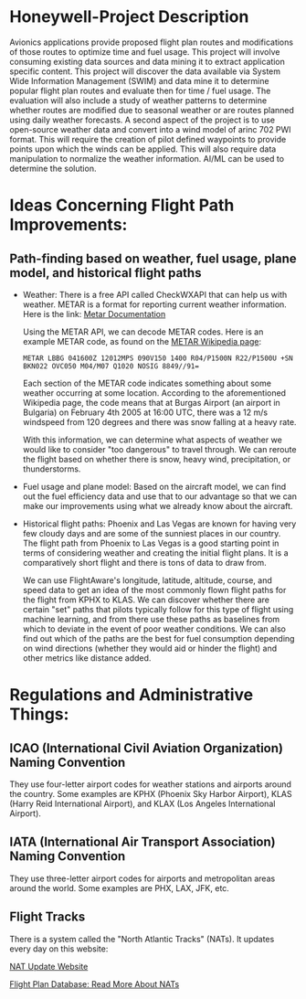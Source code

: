 # Honeywell-Project Description
Avionics applications provide proposed flight plan routes and modifications of those routes to optimize time and fuel usage.  This project will involve consuming existing data sources and data mining it to extract application specific content.
This project will discover the data available via System Wide Information Management (SWIM) and data mine it to determine popular flight plan routes and evaluate then for time / fuel usage.  The evaluation will also include a study of weather patterns to determine whether routes are modified due to seasonal weather or are routes planned using daily weather forecasts. 
A second aspect of the project is to use open-source weather data and convert into a wind model of arinc 702 PWI format.  This will require the creation of pilot defined waypoints to provide points upon which the winds can be applied.  This will also require data manipulation to normalize the weather information.  AI/ML can be used to determine the solution.

# Ideas Concerning Flight Path Improvements:

## Path-finding based on weather, fuel usage, plane model, and historical flight paths

- Weather:
  There is a free API called CheckWXAPI that can help us with weather. METAR is a format for reporting current weather information. Here is the link: [Metar Documentation](https://www.checkwxapi.com/documentation/metar)

  Using the METAR API, we can decode METAR codes. Here is an example METAR code, as found on the [METAR Wikipedia page](https://en.wikipedia.org/wiki/METAR):
  
  ``` METAR LBBG 041600Z 12012MPS 090V150 1400 R04/P1500N R22/P1500U +SN BKN022 OVC050 M04/M07 Q1020 NOSIG 8849//91= ```

   Each section of the METAR code indicates something about some weather occurring at some location. According to the aforementioned Wikipedia page, the code means that at Burgas Airport (an airport in Bulgaria) on February 4th 2005 at 16:00 UTC, there was a 12 m/s windspeed from 120 degrees and there was snow falling at a heavy rate.

  With this information, we can determine what aspects of weather we would like to consider "too dangerous" to travel through. We can reroute the flight based on whether there is snow, heavy wind, precipitation, or thunderstorms.

- Fuel usage and plane model:
  Based on the aircraft model, we can find out the fuel efficiency data and use that to our advantage so that we can make our improvements using what we already know about the aircraft. 

- Historical flight paths:
  Phoenix and Las Vegas are known for having very few cloudy days and are some of the sunniest places in our country. The flight path from Phoenix to Las Vegas is a good starting point in terms of considering weather and creating the initial flight plans. It is a comparatively short flight and there is tons of data to draw from.

  We can use FlightAware's longitude, latitude, altitude, course, and speed data to get an idea of the most commonly flown flight paths for the flight from KPHX to KLAS. We can discover whether there are certain "set" paths that pilots typically follow for this type of flight using machine learning, and from there use these paths as baselines from which to deviate in the event of poor weather conditions. We can also find out which of the paths are the best for fuel consumption depending on wind directions (whether they would aid or hinder the flight) and other metrics like distance added. 


# Regulations and Administrative Things:

## ICAO (International Civil Aviation Organization) Naming Convention 
They use four-letter airport codes for weather stations and airports around the country. Some examples are KPHX (Phoenix Sky Harbor Airport), KLAS (Harry Reid International Airport), and KLAX (Los Angeles International Airport).

## IATA (International Air Transport Association) Naming Convention
They use three-letter airport codes for airports and metropolitan areas around the world. Some examples are PHX, LAX, JFK, etc.

## Flight Tracks 
There is a system called the "North Atlantic Tracks" (NATs). It updates every day on this website:

[NAT Update Website](https://notams.aim.faa.gov/nat.html)

[Flight Plan Database: Read More About NATs](https://flightplandatabase.com/nav/NATS)

